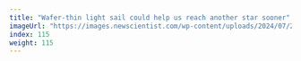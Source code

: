 ```yaml
---
title: "Wafer-thin light sail could help us reach another star sooner"
imageUrl: "https://images.newscientist.com/wp-content/uploads/2024/07/25102200/SEI_213733419.jpg?width=788"
index: 115
weight: 115
---
```

